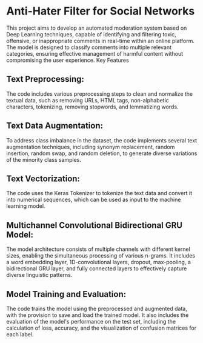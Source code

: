 # Anti-Hater Filter for Social Networks
This project aims to develop an automated moderation system based on Deep Learning techniques, capable of identifying and filtering toxic, offensive, or inappropriate comments in real-time within an online platform. The model is designed to classify comments into multiple relevant categories, ensuring effective management of harmful content without compromising the user experience.
Key Features

## Text Preprocessing: 
The code includes various preprocessing steps to clean and normalize the textual data, such as removing URLs, HTML tags, non-alphabetic characters, tokenizing, removing stopwords, and lemmatizing words.

## Text Data Augmentation: 
To address class imbalance in the dataset, the code implements several text augmentation techniques, including synonym replacement, random insertion, random swap, and random deletion, to generate diverse variations of the minority class samples.

## Text Vectorization: 
The code uses the Keras Tokenizer to tokenize the text data and convert it into numerical sequences, which can be used as input to the machine learning model.

## Multichannel Convolutional Bidirectional GRU Model: 
The model architecture consists of multiple channels with different kernel sizes, enabling the simultaneous processing of various n-grams. It includes a word embedding layer, 1D-convolutional layers, dropout, max-pooling, a bidirectional GRU layer, and fully connected layers to effectively capture diverse linguistic patterns.

## Model Training and Evaluation: 
The code trains the model using the preprocessed and augmented data, with the provision to save and load the trained model. It also includes the evaluation of the model's performance on the test set, including the calculation of loss, accuracy, and the visualization of confusion matrices for each label.

